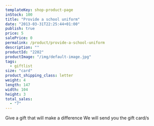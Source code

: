 ```yaml
---
templateKey: shop-product-page
inStock: 100
title: "Provide a school uniform"
date: "2013-03-31T22:25:44+01:00"
publish: true
price: 5
salePrice: 0
permalink: /product/provide-a-school-uniform
description: ""
productId: "2202"
productImage: "/img/default-image.jpg"
tags:
  - giftlist
size: "card"
product_shipping_class: letter
weight: 4
length: 147
width: 104
height: 3
total_sales:
  - "7"
---
```


Give a gift that will make a difference We will send you the gift card/s
